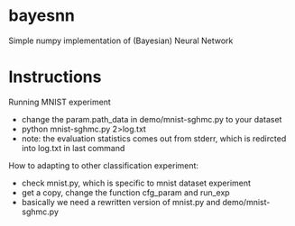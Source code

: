 bayesnn
=======

Simple numpy implementation of (Bayesian) Neural Network 


Instructions
=======

Running MNIST experiment

* change the param.path_data in demo/mnist-sghmc.py to your dataset
* python mnist-sghmc.py 2>log.txt
* note: the evaluation statistics comes out from stderr, which is redircted into log.txt in last command

How to adapting to other classification experiment:

* check mnist.py, which is specific to mnist dataset experiment
* get a copy, change the function cfg_param and run_exp
* basically we need a rewritten version of mnist.py and demo/mnist-sghmc.py
